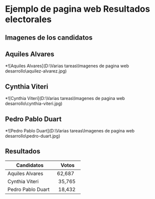 # Ejemplo de pagina web Resultados electorales

## Imagenes de los candidatos

## Aquiles Alvares

*![Aquiles Alvares](D:\Varias tareas\Imagenes de pagina web desarrollo\aquilez-alvarez.jpg)

## Cynthia Viteri

*![Cynthia Viteri](D:\Varias tareas\Imagenes de pagina web desarrollo\cynthia-viteri.jpg)

## Pedro Pablo Duart

*![Pedro Pablo Duart](D:\Varias tareas\Imagenes de pagina web desarrollo\pedro-duart.jpg)




## Resultados

| Candidatos         | Votos   |
| -------            | --------|
| Aquiles Alvares    | 62,687  |
| Cynthia Viteri     | 35,765  |
| Pedro Pablo Duart  | 18,432  |
